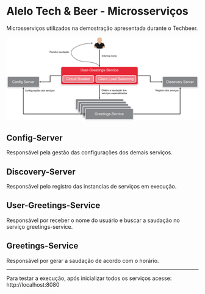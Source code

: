 # Alelo Tech & Beer - Microsserviços

Microsserviços utilizados na demostração apresentada durante o Techbeer.

<div align="center">
    <img src="/microservicos.png" /> 
</div>

## Config-Server
Responsável pela gestão das configurações dos demais serviços.

## Discovery-Server
Responsável pelo registro das instancias de serviços em execução.

## User-Greetings-Service
Responsável por receber o nome do usuário e buscar a saudação no serviço greetings-service.

## Greetings-Service
Responsável por gerar a saudação de acordo com o horário.

---

Para testar a execução, após inicializar todos os serviços acesse: http://localhost:8080
